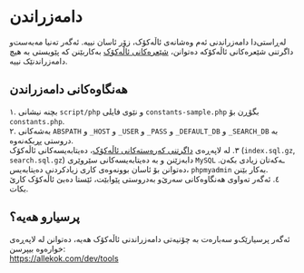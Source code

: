 # دامەزراندن
لەڕاستی‌دا دامەزراندنی ئەم وەشانەی ئاڵەکۆک، زۆر ئاسان نییە. ئەگەر تەنیا مەبەست‌و داگرتنی شێعرەکانی ئاڵەکۆکە دەتوانن، 
[شێعرەکانی ئاڵەکۆک](https://github.com/allekok/allekok-poems) 
بەکاربێنن کە پێویستی بە هیچ دامەزراندنێک نییە.

## هەنگاوەکانی دامەزراندن
۱. بچنە نیشانی `script/php` و نێوی فایلی `constants-sample.php` بگۆڕن بۆ
`constants.php`.  
۲. بەشەکانی `ABSPATH` و `_HOST` و `_USER` و `_PASS` و `_DEFAULT_DB` و
`_SEARCH_DB` بە دروستی پڕبکەنەوە.  
٣. لە لاپەڕەی [داگرتنی کەرەستەکانی ئاڵەکۆک](https://github.com/allekok/allekok-downloads/downloads/allekok.com/sql)،
دەیتابەیسەکانی ئاڵەکۆک (`index.sql.gz`, `search.sql.gz`) دابەزێنن و بە دەیتابەیسەکانی سێروێری `MySQL` ـەکەتان زیادی بکەن. دەتوانن بۆ ئاسان
بوونەوەی کاری زیادکردنی دەیتابەیس، `phpmyadmin` بەکار بێنن.  
٤. ئەگەر تەواوی هەنگاوەکانی سەرێ‌و بەدروستی پێوابێت، ئێستا دەبێ ئاڵەکۆک کارێ بکات.  

## پرسیارو هەیە؟
ئەگەر پرسیارێک‌و سەبارەت بە چۆنیەتی دامەزراندنی ئاڵەکۆک هەیە، دەتوانن لە لاپەڕەی خوارەوە بیپرسن:  
https://allekok.com/dev/tools
